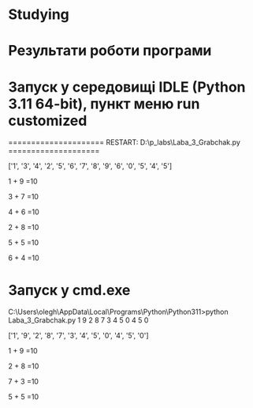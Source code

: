 # Studying

# Результати роботи програми
# Запуск у середовищі IDLE (Python 3.11 64-bit), пункт меню run customized
===================== RESTART: D:\p_labs\Laba_3_Grabchak.py ====================

['1', '3', '4', '2', '5', '6', '7', '8', '9', '6', '0', '5', '4', '5']

1 + 9 =10

3 + 7 =10

4 + 6 =10

2 + 8 =10

5 + 5 =10

6 + 4 =10


# Запуск у cmd.exe
C:\Users\olegh\AppData\Local\Programs\Python\Python311>python Laba_3_Grabchak.py 1 9 2 8 7 3 4 5 0 4 5 0

['1', '9', '2', '8', '7', '3', '4', '5', '0', '4', '5', '0']

1 + 9 =10

2 + 8 =10

7 + 3 =10

5 + 5 =10
